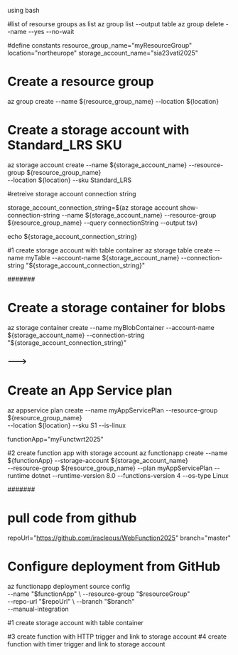 ﻿ using bash

#list of resourse groups as list
az group list --output table
az group delete --name <resource-group-name> --yes --no-wait




#define constants
resource_group_name="myResourceGroup"
location="northeurope"
storage_account_name="sia23vati2025"

# Create a resource group
az group create --name ${resource_group_name} --location ${location}
 
# Create a storage account with Standard_LRS SKU
 
az storage account create --name ${storage_account_name} --resource-group ${resource_group_name} \
	--location ${location} --sku Standard_LRS


#retreive storage account connection string

storage_account_connection_string=$(az storage account show-connection-string --name ${storage_account_name} --resource-group ${resource_group_name} --query connectionString --output tsv)

echo ${storage_account_connection_string}


 #1 create storage account with table container
 az storage table create --name myTable --account-name ${storage_account_name} --connection-string "${storage_account_connection_string}"


 #######

 # Create a storage container for blobs
 az storage container create --name myBlobContainer --account-name ${storage_account_name} --connection-string "${storage_account_connection_string}"


 ### --->

 # Create an App Service plan
 az appservice plan create --name myAppServicePlan --resource-group ${resource_group_name} \
 --location ${location} --sku S1 --is-linux


functionApp="myFunctwrt2025"

 #2 create function app with storage account
 az functionapp create --name ${functionApp} --storage-account ${storage_account_name} \
 --resource-group ${resource_group_name} --plan myAppServicePlan --runtime dotnet --runtime-version 8.0 --functions-version 4 --os-type Linux

 
 #######
 #  pull code from github
repoUrl="https://github.com/iracleous/WebFunction2025"
branch="master"

# Configure deployment from GitHub
az functionapp deployment source config \
  --name "$functionApp" \
  --resource-group "$resourceGroup" \
  --repo-url "$repoUrl" \
  --branch "$branch" \
  --manual-integration



 #1 create storage account with table container

 #3 create function with HTTP trigger and link to storage account
 #4 create function with timer trigger and link to storage account
